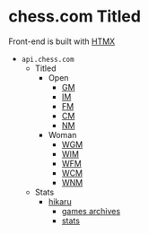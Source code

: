 # chess.com Titled

Front-end is built with [HTMX](https://htmx.org/)

- `api.chess.com`
  - Titled
    - Open
      - [GM](https://api.chess.com/pub/titled/GM)
      - [IM](https://api.chess.com/pub/titled/IM)
      - [FM](https://api.chess.com/pub/titled/FM)
      - [CM](https://api.chess.com/pub/titled/CM)
      - [NM](https://api.chess.com/pub/titled/NM)
    - Woman
      - [WGM](https://api.chess.com/pub/titled/WGM)
      - [WIM](https://api.chess.com/pub/titled/WIM)
      - [WFM](https://api.chess.com/pub/titled/WFM)
      - [WCM](https://api.chess.com/pub/titled/WCM)
      - [WNM](https://api.chess.com/pub/titled/WNM)
  - Stats
    - [hikaru](https://api.chess.com/pub/player/hikaru)
      - [games archives](https://api.chess.com/pub/player/hikaru/games/archives)
      - [stats](https://api.chess.com/pub/player/hikaru/stats)
